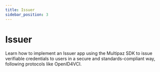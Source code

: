 ```yaml
---
title: Issuer
sidebar_position: 3
---
```


# Issuer
Learn how to implement an Issuer app using the Multipaz SDK to issue verifiable credentials to users in a secure and standards-compliant way, following protocols like OpenID4VCI.